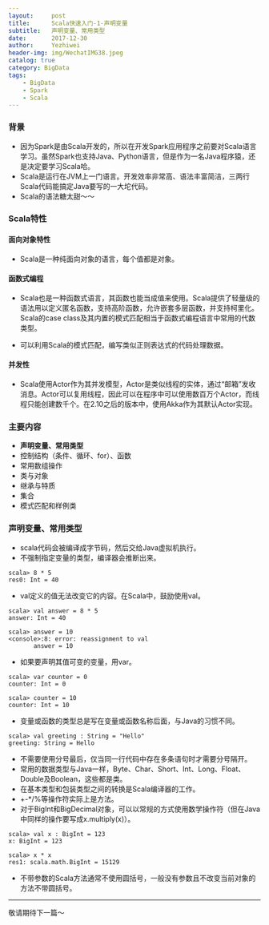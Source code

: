 ```yaml
---
layout:     post
title:      Scala快速入门-1-声明变量
subtitle:   声明变量、常用类型
date:       2017-12-30
author:     Yezhiwei
header-img: img/WechatIMG38.jpeg
catalog: true
category: BigData
tags:
    - BigData
    - Spark
    - Scala
---
```


### 背景

* 因为Spark是由Scala开发的，所以在开发Spark应用程序之前要对Scala语言学习。虽然Spark也支持Java、Python语言，但是作为一名Java程序猿，还是决定要学习Scala哈。
* Scala是运行在JVM上一门语言。开发效率非常高、语法丰富简洁，三两行Scala代码能搞定Java要写的一大坨代码。
* Scala的语法糖太甜～～

### Scala特性

#### 面向对象特性

* Scala是一种纯面向对象的语言，每个值都是对象。

#### 函数式编程

* Scala也是一种函数式语言，其函数也能当成值来使用。Scala提供了轻量级的语法用以定义匿名函数，支持高阶函数，允许嵌套多层函数，并支持柯里化。Scala的case class及其内置的模式匹配相当于函数式编程语言中常用的代数类型。

* 可以利用Scala的模式匹配，编写类似正则表达式的代码处理数据。

#### 并发性

* Scala使用Actor作为其并发模型，Actor是类似线程的实体，通过“邮箱”发收消息。Actor可以复用线程，因此可以在程序中可以使用数百万个Actor，而线程只能创建数千个。在2.10之后的版本中，使用Akka作为其默认Actor实现。

### 主要内容
* **声明变量、常用类型**
* 控制结构（条件、循环、for）、函数
* 常用数组操作
* 类与对象
* 继承与特质
* 集合
* 模式匹配和样例类 
### 声明变量、常用类型

* scala代码会被编译成字节码，然后交给Java虚拟机执行。
* 不强制指定变量的类型，编译器会推断出来。

```
scala> 8 * 5
res0: Int = 40
```

* val定义的值无法改变它的内容。在Scala中，鼓励使用val。

```
scala> val answer = 8 * 5
answer: Int = 40

scala> answer = 10
<console>:8: error: reassignment to val
       answer = 10
```

* 如果要声明其值可变的变量，用var。

```
scala> var counter = 0
counter: Int = 0

scala> counter = 10
counter: Int = 10
```

* 变量或函数的类型总是写在变量或函数名称后面，与Java的习惯不同。

```
scala> val greeting : String = "Hello"
greeting: String = Hello
```

* 不需要使用分号最后，仅当同一行代码中存在多条语句时才需要分号隔开。
* 常用的数据类型与Java一样，Byte、Char、Short、Int、Long、Float、Double及Boolean，这些都是类。
* 在基本类型和包装类型之间的转换是Scala编译器的工作。
* +-*/%等操作符实际上是方法。
* 对于BigInt和BigDecimal对象，可以以常规的方式使用数学操作符（但在Java中同样的操作要写成x.multiply(x)）。

```
scala> val x : BigInt = 123
x: BigInt = 123

scala> x * x
res1: scala.math.BigInt = 15129
```

* 不带参数的Scala方法通常不使用圆括号，一般没有参数且不改变当前对象的方法不带圆括号。

***

敬请期待下一篇～





